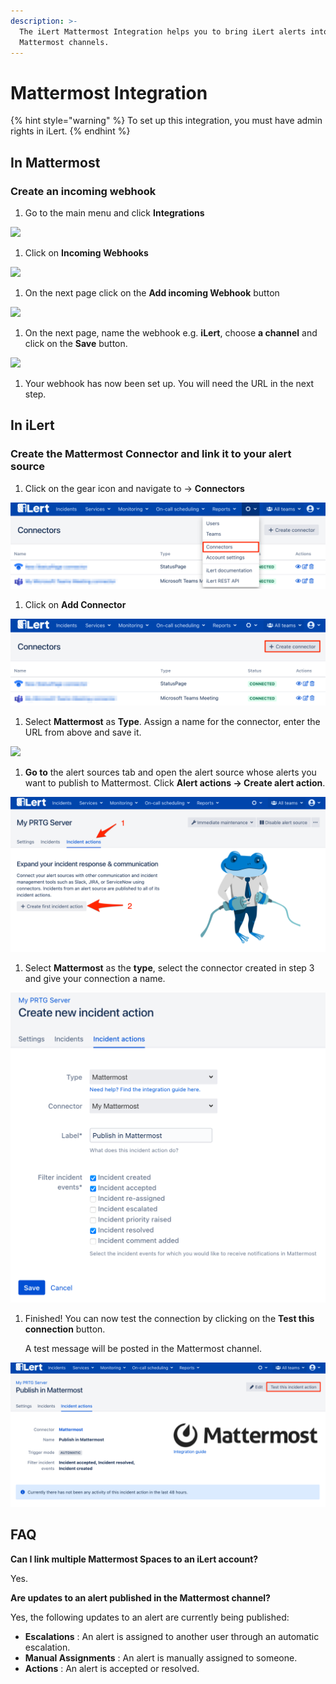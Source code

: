 ```yaml
---
description: >-
  The iLert Mattermost Integration helps you to bring iLert alerts into your
  Mattermost channels.
---
```


# Mattermost Integration

{% hint style="warning" %}
To set up this integration, you must have admin rights in iLert.
{% endhint %}

## In Mattermost <a href="add-to-channel" id="add-to-channel"></a>

### Create an incoming webhook

1. Go to the main menu and click **Integrations**

![](../.gitbook/assets/Screenshot\_07\_02\_21\__16\_44.png)

1. Click on **Incoming Webhooks**

![](../.gitbook/assets/Screenshot\_07\_02\_21\__16\_45.png)

1. On the next page click on the **Add incoming Webhook** button

![](../.gitbook/assets/Screenshot\_07\_02\_21\__16\_47.png)

1. On the next page, name the webhook e.g. **iLert**, choose **a channel** and click on the **Save** button.

![](../.gitbook/assets/Screenshot\_07\_02\_21\__16\_49.png)

1. Your webhook has now been set up. You will need the URL in the next step.

## In iLert <a href="create-alarm-source" id="create-alarm-source"></a>

### Create the Mattermost Connector and link it to your alert source

1. Click on the gear icon and navigate to → **Connectors**

![](<../.gitbook/assets/go_to_connectors (3).png>)

1. Click on **Add Connector**

![](<../.gitbook/assets/create_connector_button (8).png>)

1. Select **Mattermost** as **Type**. Assign a name for the connector, enter the URL from above and save it.

![](../.gitbook/assets/Screenshot\_07\_02\_21\__16\_53.png)

1. **Go to** the alert sources tab and open the alert source whose alerts you want to publish to Mattermost. Click **Alert actions → Create alert action**.

![](<../.gitbook/assets/new_incident_action (7) (1).png>)

1. Select **Mattermost** as the **type**, select the connector created in step 3 and give your connection a name.

![](<../.gitbook/assets/iLert (72).png>)

1.  Finished! You can now test the connection by clicking on the **Test this connection** button.  

    A test message will be posted in the Mattermost channel.

![](<../.gitbook/assets/iLert (73).png>)

## FAQ <a href="faq" id="faq"></a>

**Can I link multiple Mattermost Spaces to an iLert account?**

Yes.

**Are updates to an alert published in the Mattermost channel?**

Yes, the following updates to an alert are currently being published:

* **Escalations** : An alert is assigned to another user through an automatic escalation.
* **Manual Assignments** : An alert is manually assigned to someone.
* **Actions** : An alert is accepted or resolved.
